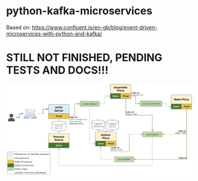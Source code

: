 # python-kafka-microservices
Based on: https://www.confluent.io/en-gb/blog/event-driven-microservices-with-python-and-kafka/

# STILL NOT FINISHED, PENDING TESTS AND DOCS!!!

![image](docs/architecture_cqrs.png)